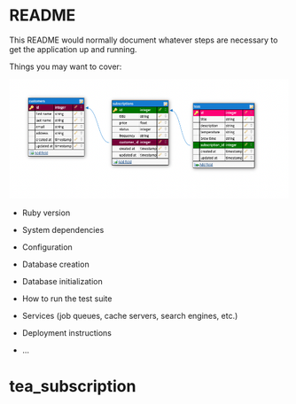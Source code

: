 # README

This README would normally document whatever steps are necessary to get the
application up and running.

Things you may want to cover:

![](images/tea_schema.png)

* Ruby version

* System dependencies

* Configuration

* Database creation

* Database initialization

* How to run the test suite

* Services (job queues, cache servers, search engines, etc.)

* Deployment instructions

* ...
# tea_subscription
